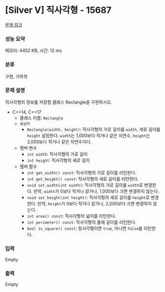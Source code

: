 # [Silver V] 직사각형 - 15687 

[문제 링크](https://www.acmicpc.net/problem/15687) 

### 성능 요약

메모리: 4452 KB, 시간: 12 ms

### 분류

구현, 기하학

### 문제 설명

<p>직사각형의 정보를 저장할 클래스 Rectangle을 구현하시오.</p>

<ul>
	<li>C++14, C++17
	<ul>
		<li>클래스 이름: <code>Rectangle</code></li>
		<li><code>생성자</code>
		<ul>
			<li><code>Rectangle(width, height)</code>: 직사각형의 가로 길이를 <code>width</code>, 세로 길이를 <code>height</code> 설정한다. <code>width</code>는 1,000보다 작거나 같은 자연수, <code>height</code>는 2,000보다 작거나 같은 자연수이다.</li>
		</ul>
		</li>
		<li>멤버 변수
		<ul>
			<li><code>int width</code>: 직사각형의 가로 길이</li>
			<li><code>int height</code>: 직사각형의 세로 길이</li>
		</ul>
		</li>
		<li>멤버 함수
		<ul>
			<li><code>int get_width() const</code>: 직사각형의 가로 길이를 리턴한다.</li>
			<li><code>int get_height() const</code>: 직사각형의 세로 길이를 리턴한다.</li>
			<li><code>void set_width(int width)</code>: 직사각형의 가로 길이를 <code>width</code>로 변경한다. 만약, <code>width</code>가 0보다 작거나 같거나, 1,000보다 크면 변경하지 않는다.</li>
			<li><code>void set_height(int height)</code>: 직사각형의 세로 길이를 <code>height</code>로 변경한다. 만약, <code>height</code>가 0보다 작거나 같거나, 2,000보다 크면 변경하지 않는다.</li>
			<li><code>int area() const</code>: 직사각형의 넓이를 리턴한다.</li>
			<li><code>int perimeter() const</code>: 직사각형의 둘레 길이를 리턴한다.</li>
			<li><code>bool is_square() const</code>: 정사각형이면 <code>true</code>, 아니면 <code>false</code>를 리턴한다.</li>
		</ul>
		</li>
	</ul>
	</li>
</ul>

### 입력 

 Empty

### 출력 

 Empty

